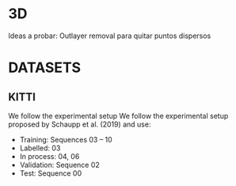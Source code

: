 # 3D 
Ideas a probar: Outlayer removal para quitar puntos dispersos



# DATASETS 
## KITTI 
We follow the experimental setup We follow the experimental setup proposed by Schaupp et al. (2019) and use: 

- Training: Sequences 03 – 10
- Labelled: 03
- In process: 04, 06
- Validation: Sequence 02
- Test: Sequence 00 

